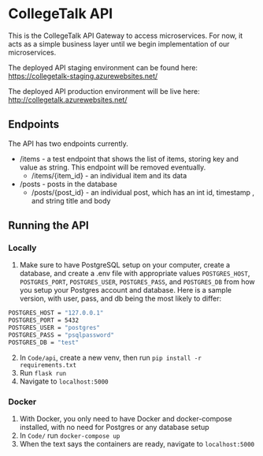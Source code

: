 # CollegeTalk API

This is the CollegeTalk API Gateway to access microservices. For now, it acts as a simple business layer until we begin implementation of our microservices.

The deployed API staging environment can be found here: https://collegetalk-staging.azurewebsites.net/

The deployed API production environment will be live here: http://collegetalk.azurewebsites.net/

## Endpoints

The API has two endpoints currently.

-   /items - a test endpoint that shows the list of items, storing key and value as string. This endpoint will be removed eventually.
    -   /items/{item_id} - an individual item and its data
-   /posts - posts in the database
    -   /posts/{post_id} - an individual post, which has an int id, timestamp , and string title and body

## Running the API

### Locally

1. Make sure to have PostgreSQL setup on your computer, create a database, and create a .env file with appropriate values `POSTGRES_HOST`, `POSTGRES_PORT`, `POSTGRES_USER`, `POSTGRES_PASS`, and `POSTGRES_DB` from how you setup your Postgres account and database. Here is a sample version, with user, pass, and db being the most likely to differ:

```bash
POSTGRES_HOST = "127.0.0.1"
POSTGRES_PORT = 5432
POSTGRES_USER = "postgres"
POSTGRES_PASS = "psqlpassword"
POSTGRES_DB = "test"
```

2. In `Code/api`, create a new venv, then run `pip install -r requirements.txt`
3. Run `flask run`
4. Navigate to `localhost:5000`

### Docker

1. With Docker, you only need to have Docker and docker-compose installed, with no need for Postgres or any database setup
2. In `Code/` run `docker-compose up`
3. When the text says the containers are ready, navigate to `localhost:5000`
